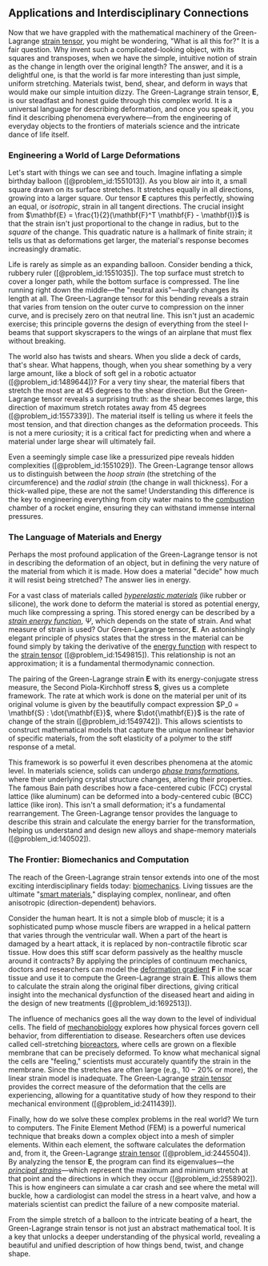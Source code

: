 ## Applications and Interdisciplinary Connections

Now that we have grappled with the mathematical machinery of the Green-Lagrange [strain tensor](@article_id:192838), you might be wondering, "What is all this for?" It is a fair question. Why invent such a complicated-looking object, with its squares and transposes, when we have the simple, intuitive notion of strain as the change in length over the original length? The answer, and it is a delightful one, is that the world is far more interesting than just simple, uniform stretching. Materials twist, bend, shear, and deform in ways that would make our simple intuition dizzy. The Green-Lagrange strain tensor, $\mathbf{E}$, is our steadfast and honest guide through this complex world. It is a universal language for describing deformation, and once you speak it, you find it describing phenomena everywhere—from the engineering of everyday objects to the frontiers of materials science and the intricate dance of life itself.

### Engineering a World of Large Deformations

Let's start with things we can see and touch. Imagine inflating a simple birthday balloon ([@problem_id:1551013]). As you blow air into it, a small square drawn on its surface stretches. It stretches equally in all directions, growing into a larger square. Our tensor $\mathbf{E}$ captures this perfectly, showing an equal, or *isotropic*, strain in all tangent directions. The crucial insight from $\mathbf{E} = \frac{1}{2}(\mathbf{F}^T \mathbf{F} - \mathbf{I})$ is that the strain isn't just proportional to the change in radius, but to the *square* of the change. This quadratic nature is a hallmark of finite strain; it tells us that as deformations get larger, the material's response becomes increasingly dramatic.

Life is rarely as simple as an expanding balloon. Consider bending a thick, rubbery ruler ([@problem_id:1551035]). The top surface must stretch to cover a longer path, while the bottom surface is compressed. The line running right down the middle—the "neutral axis"—hardly changes its length at all. The Green-Lagrange tensor for this bending reveals a strain that varies from tension on the outer curve to compression on the inner curve, and is precisely zero on that neutral line. This isn't just an academic exercise; this principle governs the design of everything from the steel I-beams that support skyscrapers to the wings of an airplane that must flex without breaking.

The world also has twists and shears. When you slide a deck of cards, that's shear. What happens, though, when you shear something by a very large amount, like a block of soft gel in a robotic actuator ([@problem_id:1489644])? For a very tiny shear, the material fibers that stretch the most are at $45$ degrees to the shear direction. But the Green-Lagrange tensor reveals a surprising truth: as the shear becomes large, this direction of maximum stretch rotates away from $45$ degrees ([@problem_id:1557339]). The material itself is telling us where it feels the most tension, and that direction changes as the deformation proceeds. This is not a mere curiosity; it is a critical fact for predicting when and where a material under large shear will ultimately fail.

Even a seemingly simple case like a pressurized pipe reveals hidden complexities ([@problem_id:1551029]). The Green-Lagrange tensor allows us to distinguish between the *hoop strain* (the stretching of the circumference) and the *radial strain* (the change in wall thickness). For a thick-walled pipe, these are not the same! Understanding this difference is the key to engineering everything from city water mains to the [combustion](@article_id:146206) chamber of a rocket engine, ensuring they can withstand immense internal pressures.

### The Language of Materials and Energy

Perhaps the most profound application of the Green-Lagrange tensor is not in describing the deformation of an object, but in defining the very nature of the material from which it is made. How does a material "decide" how much it will resist being stretched? The answer lies in energy.

For a vast class of materials called *[hyperelastic materials](@article_id:189747)* (like rubber or silicone), the work done to deform the material is stored as potential energy, much like compressing a spring. This stored energy can be described by a *[strain energy function](@article_id:170096)*, $\Psi$, which depends on the state of strain. And what measure of strain is used? Our Green-Lagrange tensor, $\mathbf{E}$. An astonishingly elegant principle of physics states that the stress in the material can be found simply by taking the derivative of the [energy function](@article_id:173198) with respect to the [strain tensor](@article_id:192838) ([@problem_id:1549815]). This relationship is not an approximation; it is a fundamental thermodynamic connection.

The pairing of the Green-Lagrange strain $\mathbf{E}$ with its energy-conjugate stress measure, the Second Piola-Kirchhoff stress $\mathbf{S}$, gives us a complete framework. The rate at which work is done on the material per unit of its original volume is given by the beautifully compact expression $P_0 = \mathbf{S} : \dot{\mathbf{E}}$, where $\dot{\mathbf{E}}$ is the rate of change of the strain ([@problem_id:1549742]). This allows scientists to construct mathematical models that capture the unique nonlinear behavior of specific materials, from the soft elasticity of a polymer to the stiff response of a metal.

This framework is so powerful it even describes phenomena at the atomic level. In materials science, solids can undergo *[phase transformations](@article_id:200325)*, where their underlying crystal structure changes, altering their properties. The famous Bain path describes how a face-centered cubic (FCC) crystal lattice (like aluminum) can be deformed into a body-centered cubic (BCC) lattice (like iron). This isn't a small deformation; it's a fundamental rearrangement. The Green-Lagrange tensor provides the language to describe this strain and calculate the energy barrier for the transformation, helping us understand and design new alloys and shape-memory materials ([@problem_id:140502]).

### The Frontier: Biomechanics and Computation

The reach of the Green-Lagrange strain tensor extends into one of the most exciting interdisciplinary fields today: [biomechanics](@article_id:153479). Living tissues are the ultimate "[smart materials](@article_id:154427)," displaying complex, nonlinear, and often anisotropic (direction-dependent) behaviors.

Consider the human heart. It is not a simple blob of muscle; it is a sophisticated pump whose muscle fibers are wrapped in a helical pattern that varies through the ventricular wall. When a part of the heart is damaged by a heart attack, it is replaced by non-contractile fibrotic scar tissue. How does this stiff scar deform passively as the healthy muscle around it contracts? By applying the principles of continuum mechanics, doctors and researchers can model the [deformation gradient](@article_id:163255) $\mathbf{F}$ in the scar tissue and use it to compute the Green-Lagrange strain $\mathbf{E}$. This allows them to calculate the strain along the original fiber directions, giving critical insight into the mechanical dysfunction of the diseased heart and aiding in the design of new treatments ([@problem_id:1692513]).

The influence of mechanics goes all the way down to the level of individual cells. The field of [mechanobiology](@article_id:145756)
explores how physical forces govern cell behavior, from differentiation to disease. Researchers often use devices called cell-stretching [bioreactors](@article_id:188455), where cells are grown on a flexible membrane that can be precisely deformed. To know what mechanical signal the cells are "feeling," scientists must accurately quantify the strain in the membrane. Since the stretches are often large (e.g., $10-20\%$ or more), the linear strain model is inadequate. The Green-Lagrange [strain tensor](@article_id:192838) provides the correct measure of the deformation that the cells are experiencing, allowing for a quantitative study of how they respond to their mechanical environment ([@problem_id:2411439]).

Finally, how do we solve these complex problems in the real world? We turn to computers. The Finite Element Method (FEM) is a powerful numerical technique that breaks down a complex object into a mesh of simpler elements. Within each element, the software calculates the deformation and, from it, the Green-Lagrange [strain tensor](@article_id:192838) ([@problem_id:2445504]). By analyzing the tensor $\mathbf{E}$, the program can find its eigenvalues—the *[principal strains](@article_id:197303)*—which represent the maximum and minimum stretch at that point and the directions in which they occur ([@problem_id:2558902]). This is how engineers can simulate a car crash and see where the metal will buckle, how a cardiologist can model the stress in a heart valve, and how a materials scientist can predict the failure of a new composite material.

From the simple stretch of a balloon to the intricate beating of a heart, the Green-Lagrange strain tensor is not just an abstract mathematical tool. It is a key that unlocks a deeper understanding of the physical world, revealing a beautiful and unified description of how things bend, twist, and change shape.